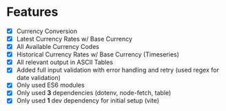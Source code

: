 # Features

- [x] Currency Conversion
- [x] Latest Currency Rates w/ Base Currency
- [x] All Available Currency Codes
- [x] Historical Currency Rates w/ Base Currency (Timeseries)
- [x] All relevant output in ASCII Tables
- [x] Added full input validation with error handling and retry (used regex for date validation)
- [x] Only used ES6 modules
- [x] Only used **3** dependencies (dotenv, node-fetch, table)
- [x] Only used **1** dev dependency for initial setup (vite)
